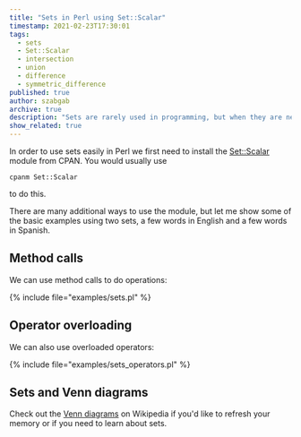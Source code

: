 ```yaml
---
title: "Sets in Perl using Set::Scalar"
timestamp: 2021-02-23T17:30:01
tags:
  - sets
  - Set::Scalar
  - intersection
  - union
  - difference
  - symmetric_difference
published: true
author: szabgab
archive: true
description: "Sets are rarely used in programming, but when they are needed it is great to to be able to use them natively in the language or at least by installing a module."
show_related: true
---
```



In order to use sets easily in Perl we first need to install the [Set::Scalar](https://metacpan.org/pod/Set::Scalar) module from CPAN. You would usually use

```
cpanm Set::Scalar
```

to do this.


There are many additional ways to use the module, but let me show some of the basic examples using two sets, a few words in English and a few words in Spanish.

## Method calls


We can use method calls to do operations:

{% include file="examples/sets.pl" %}


## Operator overloading

We can also use overloaded operators:

{% include file="examples/sets_operators.pl" %}


## Sets and Venn diagrams

Check out the [Venn diagrams](https://en.wikipedia.org/wiki/Venn_diagram) on Wikipedia if you'd like to refresh your memory or if you need to learn about sets.

